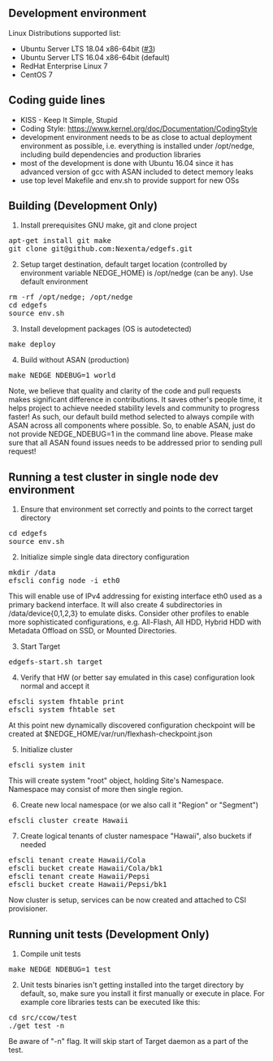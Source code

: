 
## Development environment

Linux Distributions supported list:

* Ubuntu Server LTS 18.04 x86-64bit ([#3](../issues/3))
* Ubuntu Server LTS 16.04 x86-64bit (default)
* RedHat Enterprise Linux 7
* CentOS 7

## Coding guide lines

   - KISS - Keep It Simple, Stupid
   - Coding Style: https://www.kernel.org/doc/Documentation/CodingStyle
   - development environment needs to be as close to actual deployment
     environment as possible, i.e. everything is installed under /opt/nedge,
     including build dependencies and production libraries
   - most of the development is done with Ubuntu 16.04 since it has advanced
     version of gcc with ASAN included to detect memory leaks
   - use top level Makefile and env.sh to provide support for new OSs

## Building (Development Only)

1. Install prerequisites GNU make, git and clone project

<pre>
apt-get install git make
git clone git@github.com:Nexenta/edgefs.git
</pre>

2. Setup target destination, default target location (controlled by environment variable NEDGE_HOME) is /opt/nedge (can be any). Use default environment

<pre>
rm -rf /opt/nedge; /opt/nedge
cd edgefs
source env.sh
</pre>

3. Install development packages (OS is autodetected)

<pre>
make deploy
</pre>

4. Build without ASAN (production)

<pre>
make NEDGE_NDEBUG=1 world
</pre>

Note, we believe that quality and clarity of the code and pull requests makes significant difference in contributions. It saves other's people time, it helps project to achieve needed stability levels and community to progress faster! As such, our default build method selected to always compile with ASAN across all components where possible. So, to enable ASAN, just do not provide NEDGE_NDEBUG=1 in the command line above. Please make sure that all ASAN found issues needs to be addressed prior to sending pull request!

## Running a test cluster in single node dev environment

1. Ensure that environment set correctly and points to the correct target directory

<pre>
cd edgefs
source env.sh
</pre>

2. Initialize simple single data directory configuration

<pre>
mkdir /data
efscli config node -i eth0
</pre>

This will enable use of IPv4 addressing for existing interface eth0 used as a primary backend interface. It will also create 4 subdirectories in /data/device{0,1,2,3} to emulate disks. Consider other profiles to enable more sophisticated configurations, e.g. All-Flash, All HDD, Hybrid HDD with Metadata Offload on SSD, or Mounted Directories.

3. Start Target

<pre>
edgefs-start.sh target
</pre>

4. Verify that HW (or better say emulated in this case) configuration look normal and accept it

<pre>
efscli system fhtable print
efscli system fhtable set
</pre>

At this point new dynamically discovered configuration checkpoint will be created at $NEDGE_HOME/var/run/flexhash-checkpoint.json

5. Initialize cluster

<pre>
efscli system init
</pre>

This will create system "root" object, holding Site's Namespace. Namespace may consist of more then single region.

6. Create new local namespace (or we also call it "Region" or "Segment")

<pre>
efscli cluster create Hawaii
</pre>

7. Create logical tenants of cluster namespace "Hawaii", also buckets if needed

<pre>
efscli tenant create Hawaii/Cola
efscli bucket create Hawaii/Cola/bk1
efscli tenant create Hawaii/Pepsi
efscli bucket create Hawaii/Pepsi/bk1
</pre>

Now cluster is setup, services can be now created and attached to CSI provisioner.

## Running unit tests (Development Only)

1. Compile unit tests

<pre>
make NEDGE_NDEBUG=1 test
</pre>

2. Unit tests binaries isn't getting installed into the target directory by default, so, make sure you install it first manually or execute in place. For example core libraries tests can be executed like this:

<pre>
cd src/ccow/test
./get_test -n
</pre>

Be aware of "-n" flag. It will skip start of Target daemon as a part of the test.
